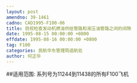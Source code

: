 ```yaml
---
layout: post
amendno: 39-1461
cadno: CAD1995-F100-06
title: 目视检查发动机燃油供给管路和液压油管路之间的间隙
date: 1995-08-15 00:00:00 +0800
effdate: 1995-08-16 00:00:00 +0800
tag: F100
categories: 民航华东管理局适航处
author: 何正华
---
```


##适用范围:
系列号为11244到11438的所有F100飞机

